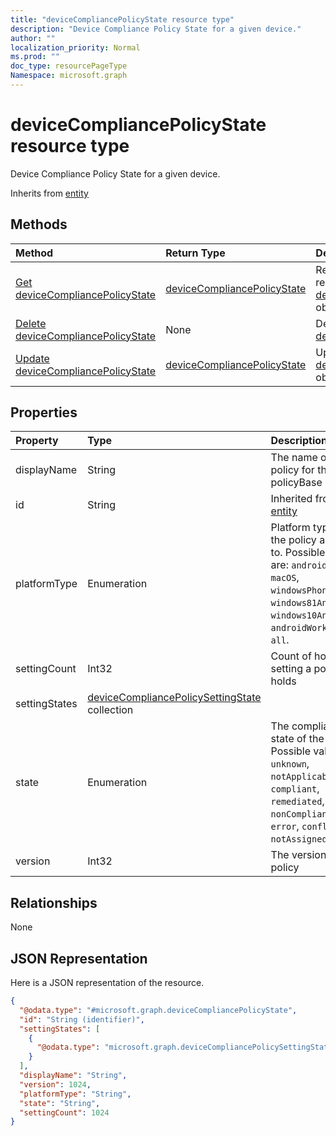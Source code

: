 ```yaml
---
title: "deviceCompliancePolicyState resource type"
description: "Device Compliance Policy State for a given device."
author: ""
localization_priority: Normal
ms.prod: ""
doc_type: resourcePageType
Namespace: microsoft.graph
---
```



# deviceCompliancePolicyState resource type

Device Compliance Policy State for a given device.


Inherits from [entity](../resources/entity.md)

## Methods
|Method|Return Type|Description|
|:---|:---|:---|
|[Get deviceCompliancePolicyState](../api/devicecompliancepolicystate-get.md)|[deviceCompliancePolicyState](../resources/deviceCompliancePolicyState.md)|Read properties and relationships of the [deviceCompliancePolicyState](../resources/devicecompliancepolicystate.md) object.|
|[Delete deviceCompliancePolicyState](../api/devicecompliancepolicystate-delete.md)|None|Deletes a [deviceCompliancePolicyState](../resources/devicecompliancepolicystate.md).|
|[Update deviceCompliancePolicyState](../api/devicecompliancepolicystate-update.md)|[deviceCompliancePolicyState](../resources/deviceCompliancePolicyState.md)|Update the properties of a [deviceCompliancePolicyState](../resources/devicecompliancepolicystate.md) object.|

## Properties
|Property|Type|Description|
|:---|:---|:---|
|displayName|String|The name of the policy for this policyBase|
|id|String| Inherited from [entity](../resources/entity.md)|
|platformType|Enumeration|Platform type that the policy applies to. Possible values are: `android`, `iOS`, `macOS`, `windowsPhone81`, `windows81AndLater`, `windows10AndLater`, `androidWorkProfile`, `all`.|
|settingCount|Int32|Count of how many setting a policy holds|
|settingStates|[deviceCompliancePolicySettingState](../resources/deviceCompliancePolicySettingState.md) collection||
|state|Enumeration|The compliance state of the policy. Possible values are: `unknown`, `notApplicable`, `compliant`, `remediated`, `nonCompliant`, `error`, `conflict`, `notAssigned`.|
|version|Int32|The version of the policy|

## Relationships
None

## JSON Representation
Here is a JSON representation of the resource.
<!-- {
  "blockType": "resource",
  "keyProperty": "id",
  "@odata.type": "microsoft.graph.deviceCompliancePolicyState",
  "baseType": "microsoft.graph.entity",
  "openType": false
}
-->
``` json
{
  "@odata.type": "#microsoft.graph.deviceCompliancePolicyState",
  "id": "String (identifier)",
  "settingStates": [
    {
      "@odata.type": "microsoft.graph.deviceCompliancePolicySettingState"
    }
  ],
  "displayName": "String",
  "version": 1024,
  "platformType": "String",
  "state": "String",
  "settingCount": 1024
}
```

